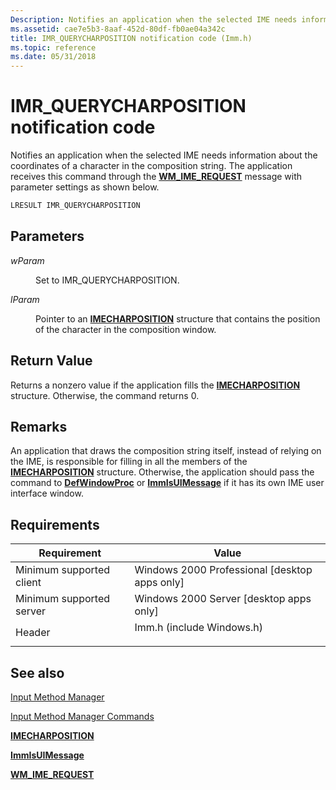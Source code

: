 ```yaml
---
Description: Notifies an application when the selected IME needs information about the coordinates of a character in the composition string. The application receives this command through the WM\_IME\_REQUEST message with parameter settings as shown below.
ms.assetid: cae7e5b3-8aaf-452d-80df-fb0ae04a342c
title: IMR_QUERYCHARPOSITION notification code (Imm.h)
ms.topic: reference
ms.date: 05/31/2018
---
```


# IMR\_QUERYCHARPOSITION notification code

Notifies an application when the selected IME needs information about the coordinates of a character in the composition string. The application receives this command through the [**WM\_IME\_REQUEST**](wm-ime-request.md) message with parameter settings as shown below.


```C++
LRESULT IMR_QUERYCHARPOSITION
```



## Parameters

<dl> <dt>

<span id="wParam"></span><span id="wparam"></span><span id="WPARAM"></span>*wParam*
</dt> <dd>

Set to IMR\_QUERYCHARPOSITION.

</dd> <dt>

<span id="lParam"></span><span id="lparam"></span><span id="LPARAM"></span>*lParam*
</dt> <dd>

Pointer to an [**IMECHARPOSITION**](/windows/win32/api/imm/ns-imm-imecharposition) structure that contains the position of the character in the composition window.

</dd> </dl>

## Return Value

Returns a nonzero value if the application fills the [**IMECHARPOSITION**](/windows/win32/api/imm/ns-imm-imecharposition) structure. Otherwise, the command returns 0.

## Remarks

An application that draws the composition string itself, instead of relying on the IME, is responsible for filling in all the members of the [**IMECHARPOSITION**](/windows/win32/api/imm/ns-imm-imecharposition) structure. Otherwise, the application should pass the command to [**DefWindowProc**](/windows/desktop/api/winuser/nf-winuser-defwindowproca) or [**ImmIsUIMessage**](/windows/desktop/api/Imm/nf-imm-immisuimessagea) if it has its own IME user interface window.

## Requirements



| Requirement | Value |
|-------------------------------------|------------------------------------------------------------------------------------------------------|
| Minimum supported client<br/> | Windows 2000 Professional \[desktop apps only\]<br/>                                           |
| Minimum supported server<br/> | Windows 2000 Server \[desktop apps only\]<br/>                                                 |
| Header<br/>                   | <dl> <dt>Imm.h (include Windows.h)</dt> </dl> |



## See also

<dl> <dt>

[Input Method Manager](input-method-manager.md)
</dt> <dt>

[Input Method Manager Commands](input-method-manager-commands.md)
</dt> <dt>

[**IMECHARPOSITION**](/windows/win32/api/imm/ns-imm-imecharposition)
</dt> <dt>

[**ImmIsUIMessage**](/windows/desktop/api/Imm/nf-imm-immisuimessagea)
</dt> <dt>

[**WM\_IME\_REQUEST**](wm-ime-request.md)
</dt> </dl>

 

 
